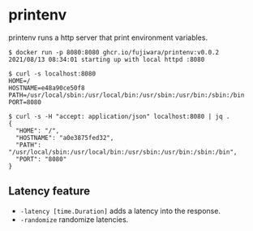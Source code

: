 # printenv

printenv runs a http server that print environment variables.

```console
$ docker run -p 8080:8080 ghcr.io/fujiwara/printenv:v0.0.2
2021/08/13 08:34:01 starting up with local httpd :8080
```

```console
$ curl -s localhost:8080
HOME=/
HOSTNAME=e48a90ce50f8
PATH=/usr/local/sbin:/usr/local/bin:/usr/sbin:/usr/bin:/sbin:/bin
PORT=8080

$ curl -s -H "accept: application/json" localhost:8080 | jq .
{
  "HOME": "/",
  "HOSTNAME": "a0e3875fed32",
  "PATH": "/usr/local/sbin:/usr/local/bin:/usr/sbin:/usr/bin:/sbin:/bin",
  "PORT": "8080"
}
```

## Latency feature

- `-latency [time.Duration]` adds a latency into the response.
- `-randomize` randomize latencies.
